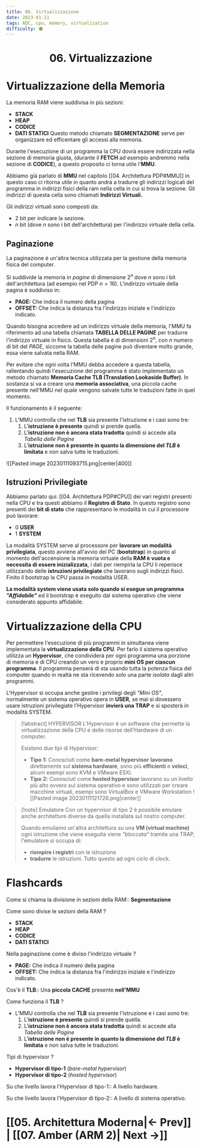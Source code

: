 ```yaml
---
title: 06. Virtualizzazione
date: 2023-01-11
tags: ADC, cpu, memory, virtualization
difficulty: 🟠
---
```


<h1  style="text-align: center;">  06. Virtualizzazione </h1> 

# Virtualizzazione della Memoria

La memoria RAM viene suddivisa in più sezioni:
- **STACK**
- **HEAP**
- **CODICE**
- **DATI STATICI**
Questo metodo chiamato **SEGMENTAZIONE** serve per organizzare ed efficentare gli accessi alla memoria.

Durante l'esecuzione di un programma la CPU dovrà essere indirizzata nella sezione di memoria giusta, (durante il **FETCH** ad esempio andremmo nella sezione di **CODICE**), a questo proposito ci torna utile l'**MMU**.

Abbiamo già parlato di **MMU** nel capitolo [[04. Architettura PDP#MMU]] in questo caso ci ritorna utile in quanto andrà a tradurre gli indirizzi logicali del programma in indirizzi fisici della ram nella cella in cui si trova la sezione.
Gli indirizzi di questa cella sono chiamati **Indirizzi Virtuali.**

Gli indirizzi virtuali sono composti da:
- 2 bit per indicare la sezione.
- $n$ bit (dove $n$ sono i bit dell'architettura) per l'indirizzo virtuale della cella.


## Paginazione

La paginazione è un'altra tecnica utilizzata per la gestione della memoria fisica del computer.

Si suddivide la memoria in *pagine* di dimensione $2^n$ dove $n$ sono i bit dell'architettura (ad esempio nel PDP $n=16$).
L'indirizzo virtuale della pagina è suddiviso in:
- **PAGE:** Che indica il numero della pagina
- **OFFSET:** Che indica la distanza fra l'indirizzo iniziale e l'indirizzo indicato.

Quando bisogna accedere ad un indirizzo virtuale della memoria, l'MMU fa riferimento ad una tabella chiamata **TABELLA DELLE PAGINE** per tradurre l'indirizzo virtuale in fisico.
Questa tabella è di dimensioni $2^n$, con $n$ numero di bit del *PAGE*, siccome la tabella delle pagine può diventare molto grande, essa viene salvata nella RAM.

Per evitare che ogni volta l'MMU debba accedere a questa tabella, rallentando quindi l'esecuzione del programma è stato implementato un metodo chiamato **Memoria Cache TLB (Translation Lookaside Buffer)**.
In sostanza si va a creare una **memoria associativa**, una piccola cache presente nell'MMU nel quale vengono salvate tutte le traduzioni fatte in quel momento.

Il funzionamento è il seguente:
1. L'MMU controlla che nel **TLB** sia presente l'istruzione e i casi sono tre:
	1. L'**istruzione è presente** quindi si prende quella.
	2. L'**istruzione non è ancora stata tradotta** quindi si accede alla *Tabella delle Pagine*
	3. L'**istruzione non è presente in quanto la dimensione del *TLB* è limitata** e non salva tutte le traduzioni.

![[Pasted image 20230111093715.png|center|400]]

## Istruzioni Privilegiate

Abbiamo parlato qui: [[04. Architettura PDP#CPU]] dei vari registri presenti nella CPU e tra questi abbiamo il **Registro di Stato**.
In questo registro sono presenti dei **bit di stato** che rappresentano le modalità in cui il processore può lavorare:
- 0 **USER**
- 1 **SYSTEM**

La modalità SYSTEM serve al processore per **lavorare un modalità privilegiata**, questo avviene all'avvio del PC (**bootstrap**) in quanto al momento dell'accensione la memoria virtuale della **RAM è vuota e necessita di essere inizializzata**, i dati per riempirla la CPU li reperisce utilizzando delle **istruzioni privilegiate** che lavorano sugli indirizzi fisici.
Finito il bootstrap la CPU passa in modalità USER.

**La modalità system viene usata solo quando si esegue un programma *"Affidabile"*** ed il bootstrap è eseguito dal sistema operativo che viene considerato appunto affidabile.
 
# Virtualizzazione della CPU

Per permettere l'esecuzione di più programmi in simultanea viene implementata la **virtualizzazione della CPU**.
Per farlo il sistema operativo utilizza un **Hypervisor**, che condividerà per ogni programma una porzione di memoria e di CPU creando un vero e proprio **mini OS per ciascun programma**.
Il programma penserà di sta usando tutta la potenza fisica del computer quando in realtà ne sta ricevendo solo una parte *isolata* dagli altri programmi.

L'Hypervisor si occupa anche gestire i privilegi degli *"Mini OS"*, normalmente un sistema operativo opera in **USER**, se mai si dovessero usare istruzioni privilegiate l'Hypervisor **invierà una TRAP** e si sposterà in modalità SYSTEM.

>[!abstract] HYPERVISOR
>L'Hypervisor è un software che permette la virtualizzazione della CPU e delle risorse dell'Hardware di un computer.
>
>Esistono due tipi di Hypervisor:
>- **Tipo 1:** Conosciuti come **bare-metal hypervisor** **lavorano** direttamente sul **sistema hardware**, sono più **efficienti** e **veloci**, alcuni esempi sono KVM e VMware ESXi.
>- **Tipo 2:** Conosciuti come **hosted hypervisor** lavorano su un livello più alto ovvero sul sistema operativo e sono utilizzati per creare macchine virtuali, esempi sono VirtualBox e VMware Workstation 
>![[Pasted image 20230111121726.png|center]]

>[!note] Emulatore
Con un hypervisor di tipo 2 è possibile emulare anche architetture diverse da quella installata sul nostro computer.
> 
> Quando emuliamo un'altra architettura su una **VM (virtual machine)** ogni istruzione che viene eseguita viene *"bloccata"*  tramite una TRAP, l'emulatore si occupa di:
> - **riempire i registri** con le istruzione
> - **tradurre** le istruzioni.
> Tutto questo ad ogni ciclo di clock.


# Flashcards

Come si chiama la divisione in sezioni della RAM:: **Segmentazione**

Come sono divise le sezioni della RAM
?
- **STACK**
- **HEAP**
- **CODICE**
- **DATI STATICI**

Nella paginazione come è diviso l'indirizzo virtuale
?
- **PAGE:** Che indica il numero della pagina
- **OFFSET:** Che indica la distanza fra l'indirizzo iniziale e l'indirizzo indicato.

Cos'è il **TLB**:: Una **piccola CACHE** presente **nell'MMU**

Come funziona il **TLB**
?
- L'MMU controlla che nel **TLB** sia presente l'istruzione e i casi sono tre:
	1. L'**istruzione è presente** quindi si prende quella.
	2. L'**istruzione non è ancora stata tradotta** quindi si accede alla *Tabella delle Pagine*
	3. L'**istruzione non è presente in quanto la dimensione del *TLB* è limitata** e non salva tutte le traduzioni.

Tipi di hypervisor
?
- **Hypervisor di tipo-1** (*bare-metal hypervisor*)
- **Hypervisor di tipo-2** (*hosted hypervisor*)

Su che livello lavora l'Hypervisor di tipo-1:: A livello hardware.

Su che livello lavora l'Hypervisor di tipo-2:: A livello di sistema operativo.



# [[05. Architettura Moderna|← Prev]] | [[07. Amber (ARM 2)| Next →]]
